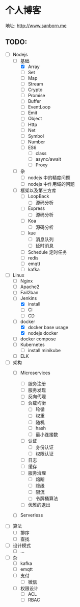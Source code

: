 # 个人博客
地址: http://www.sanborn.me
## TODO:
- [ ] Nodejs
  - [ ] 基础
    + [x] Array
    + [ ] Set
    + [ ] Map
    + [ ] Stream
    + [ ] Crypto
    + [ ] Promise
    + [ ] Buffer
    + [ ] EventLoop
    + [ ] Emit
    + [ ] Object
    + [ ] Http
    + [ ] Net
    + [ ] Symbol
    + [ ] Number
    - [ ] ES6
      * [ ] class
      * [ ] async/await
      * [ ] Proxy
  - [ ] 杂
    * [ ] nodejs 中的精度问题
    * [ ] nodejs 中作用域的问题
  - [ ] 框架以及第三方库
    - [ ] LoopBack
      + [ ] 源码分析
    - [ ] Express
      + [ ] 源码分析
    - [ ] Koa
      + [ ] 源码分析
    - [ ] kue
      + [ ] 消息队列
      + [ ] 延时消息
    + [ ] Schedule 定时任务
    + [ ] redis
    + [ ] emqtt
    + [ ] kafka
- [ ] Linux
  - [ ] Nginx
  - [ ] Apache2
  - [ ] Fail2ban
  - [ ] Jenkins
    + [x] install 
    + [ ] CI
    + [ ] CD
  - [ ] docker
    + [x] docker base usage
    + [x] nodejs docker
  - [ ] docker compose
  - [ ] Kubernetes
    + [ ] install minikube
  - [ ] ELK

- [ ] 架构
  + [ ] Microservices
    + [ ] 服务注册
    + [ ] 服务发现
    + [ ] 反向代理
    - [ ] 负载均衡
      + [ ] 轮循
      + [ ] 权重
      + [ ] 随机
      + [ ] hash
      + [ ] 最小连接数
    - [ ] 认证
      + [ ] 身份认证
      + [ ] 权限认证
    + [ ] 日志
    + [ ] 缓存
    - [ ] 服务治理
      + [ ] 熔断
      + [ ] 降级
      + [ ] 限流
      + [ ] 令牌桶算法
    + [ ] 优雅的退出
  + [ ] Serverless


- [ ] 算法
  + [ ] 排序
  + [ ] 查找
- [ ] 设计模式
  + [ ] ...
- [ ] 杂
  - [ ] kafka
  - [ ] emqtt
  - [ ] 支付
    + [ ] 微信
  + [ ] 权限设计
    + [ ] ACL
    + [ ] RBAC
